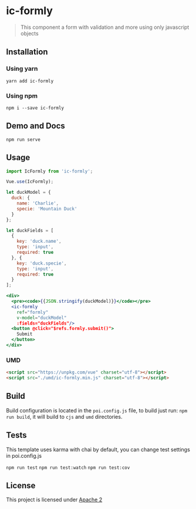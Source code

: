# ic-formly

> This component a form with validation and more using only javascript objects

## Installation

### Using yarn

`yarn add ic-formly`

### Using npm

`npm i --save ic-formly`

## Demo and Docs

`npm run serve`

## Usage

```jsx
import IcFormly from 'ic-formly';

Vue.use(IcFormly);

let duckModel = {
  duck: {
    name: 'Charlie',
    specie: 'Mountain Duck'
  }
};

let duckFields = [
  {
    key: 'duck.name',
    type: 'input',
    required: true
  }, {
    key: 'duck.specie',
    type: 'input',
    required: true
  }
];

<div>
  <pre><code>{{JSON.stringify(duckModel)}}</code></pre>
  <ic-formly
    ref="formly"
    v-model="duckModel"
    :fields="duckFields"/>
  <button @click="$refs.formly.submit()">
    Submit
  </button>
</div>
```


### UMD

```html
<script src="https://unpkg.com/vue" charset="utf-8"></script>
<script src="./umd/ic-formly.min.js" charset="utf-8"></script>
```

## Build

Build configuration is located in the `poi.config.js` file, to build just run: `npm run build`, it will build to `cjs` and `umd` directories.

## Tests

This template uses karma with chai by default, you can change test settings in poi.config.js

`npm run test`
`npm run test:watch`
`npm run test:cov`

## License

This project is licensed under [Apache 2](https://www.apache.org/licenses/LICENSE-2.0)
